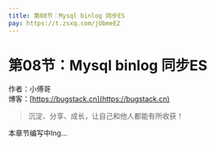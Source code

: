 ```yaml
---
title: 第08节：Mysql binlog 同步ES
pay: https://t.zsxq.com/jUbmeE2
---
```


# 第08节：Mysql binlog 同步ES

作者：小傅哥
<br/>博客：[https://bugstack.cn](https://bugstack.cn)

>沉淀、分享、成长，让自己和他人都能有所收获！

本章节编写中Ing...